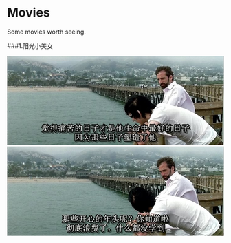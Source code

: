 # Movies
Some movies worth seeing.

###1.阳光小美女

<img src="https://raw.githubusercontent.com/yyny1789/MovieList/master/images/little-miss-sunshine1.jpg" width="640" />

<img src="https://raw.githubusercontent.com/yyny1789/MovieList/master/images/little-miss-sunshine2.jpg" width="640" />

